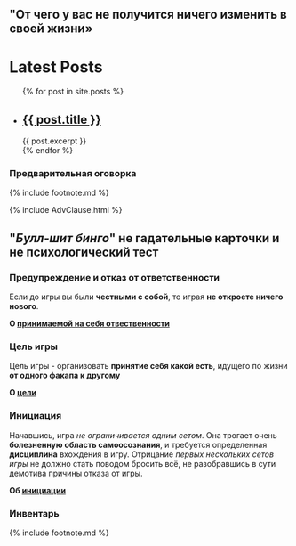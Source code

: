 ## "От чего у вас не получится ничего изменить в своей жизни»

<h1>Latest Posts</h1>

<ul>
  {% for post in site.posts %}
    <li>
      <h2><a href="{{ post.url }}">{{ post.title }}</a></h2>
      {{ post.excerpt }}
    </li>
  {% endfor %}
</ul>

### Предварительная оговорка

{% include footnote.md %}

{% include AdvClause.html %}
## "**_Булл-шит бинго_**" не гадательные карточки и не психологический тест

### Предупреждение и отказ от ответственности
Если до игры вы были **честными с собой**, то играя **не откроете ничего нового**.

**О [принимаемой на себя отвественности](/disclaimer/)**

### Цель игры
Цель игры - организовать **принятие себя какой есть**, идущего по жизни **от одного факапа к другому**

**О [цели](/target/)**

### Инициация
Начавшись, игра _не ограничивается одним сетом_. Она трогает очень **болезненную область самоосознания**, и требуется определенная **дисциплина** вхождения в игру. Отрицание _первых нескольких сетов игры_ не должно стать поводом бросить всё, не разобравшись в сути демотива причины отказа от игры.

**Об [инициации](/initiation/)**

### Инвентарь

{% include footnote.md %}


